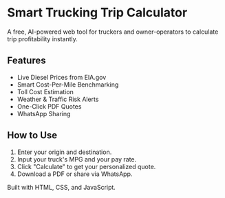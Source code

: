 # Smart Trucking Trip Calculator

A free, AI-powered web tool for truckers and owner-operators to calculate trip profitability instantly.

## Features

- Live Diesel Prices from EIA.gov
- Smart Cost-Per-Mile Benchmarking
- Toll Cost Estimation
- Weather & Traffic Risk Alerts
- One-Click PDF Quotes
- WhatsApp Sharing

## How to Use

1. Enter your origin and destination.
2. Input your truck's MPG and your pay rate.
3. Click "Calculate" to get your personalized quote.
4. Download a PDF or share via WhatsApp.

Built with HTML, CSS, and JavaScript.
